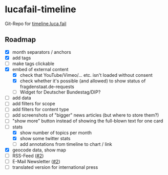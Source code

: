 # lucafail-timeline
Git-Repo for [timeline.luca.fail](https://timeline.luca.fail/)
## Roadmap
- [x] month separators / anchors
- [x] add tags
- [ ] make tags clickable
- [x] embed of external content
  - [x] check that YouTube/Vimeo/... etc. isn't loaded without consent
  - [x] check whether it's possible (and allowed) to show status of fragdenstaat.de-requests
  - [ ] Widget for Deutscher Bundestag/DIP?
- [ ] add data
- [ ] add filters for scope
- [ ] add filters for content type
- [ ] add screenshots of "bigger" news articles (but where to store them?)
- [ ] "show more" button instead of showing the full-blown text for one card
- [ ] stats
  - [x] show number of topics per month
  - [x] show some twitter stats
  - [ ] add annotations from timeline to chart / link
- [x] geocode data, show map
- [ ] RSS-Feed ([#2](https://github.com/wasserbombe/lucafail-timeline/issues/2))
- [ ] E-Mail Newsletter ([#2](https://github.com/wasserbombe/lucafail-timeline/issues/2))
- [ ] translated version for international press
